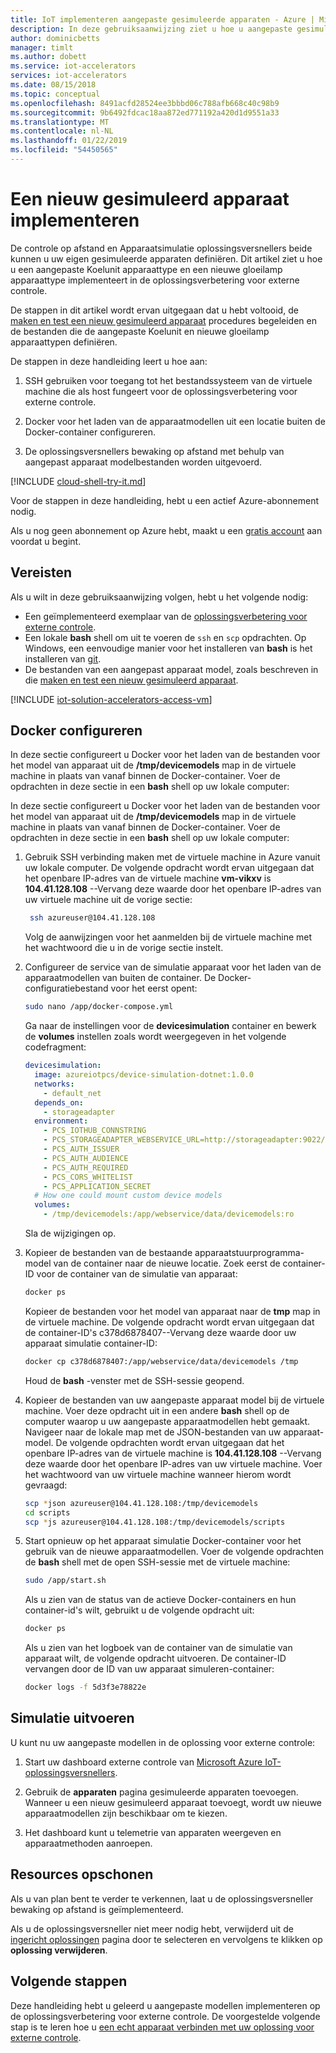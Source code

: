 ```yaml
---
title: IoT implementeren aangepaste gesimuleerde apparaten - Azure | Microsoft Docs
description: In deze gebruiksaanwijzing ziet u hoe u aangepaste gesimuleerde apparaten in de oplossingsverbetering voor externe bewaking implementeert.
author: dominicbetts
manager: timlt
ms.author: dobett
ms.service: iot-accelerators
services: iot-accelerators
ms.date: 08/15/2018
ms.topic: conceptual
ms.openlocfilehash: 8491acfd28524ee3bbbd06c788afb668c40c98b9
ms.sourcegitcommit: 9b6492fdcac18aa872ed771192a420d1d9551a33
ms.translationtype: MT
ms.contentlocale: nl-NL
ms.lasthandoff: 01/22/2019
ms.locfileid: "54450565"
---
```

# <a name="deploy-a-new-simulated-device"></a>Een nieuw gesimuleerd apparaat implementeren

De controle op afstand en Apparaatsimulatie oplossingsversnellers beide kunnen u uw eigen gesimuleerde apparaten definiëren. Dit artikel ziet u hoe u een aangepaste Koelunit apparaattype en een nieuwe gloeilamp apparaattype implementeert in de oplossingsverbetering voor externe controle.

De stappen in dit artikel wordt ervan uitgegaan dat u hebt voltooid, de [maken en test een nieuw gesimuleerd apparaat](iot-accelerators-remote-monitoring-create-simulated-device.md) procedures begeleiden en de bestanden die de aangepaste Koelunit en nieuwe gloeilamp apparaattypen definiëren.

De stappen in deze handleiding leert u hoe aan:

1. SSH gebruiken voor toegang tot het bestandssysteem van de virtuele machine die als host fungeert voor de oplossingsverbetering voor externe controle.

1. Docker voor het laden van de apparaatmodellen uit een locatie buiten de Docker-container configureren.

1. De oplossingsversnellers bewaking op afstand met behulp van aangepast apparaat modelbestanden worden uitgevoerd.

[!INCLUDE [cloud-shell-try-it.md](../../includes/cloud-shell-try-it.md)]

Voor de stappen in deze handleiding, hebt u een actief Azure-abonnement nodig.

Als u nog geen abonnement op Azure hebt, maakt u een [gratis account](https://azure.microsoft.com/free/?WT.mc_id=A261C142F) aan voordat u begint.

## <a name="prerequisites"></a>Vereisten

Als u wilt in deze gebruiksaanwijzing volgen, hebt u het volgende nodig:

- Een geïmplementeerd exemplaar van de [oplossingsverbetering voor externe controle](https://www.azureiotsolutions.com/Accelerators#solutions/types/RM2).
- Een lokale **bash** shell om uit te voeren de `ssh` en `scp` opdrachten. Op Windows, een eenvoudige manier voor het installeren van **bash** is het installeren van [git](https://git-scm.com/download/win).
- De bestanden van een aangepast apparaat model, zoals beschreven in die [maken en test een nieuw gesimuleerd apparaat](iot-accelerators-remote-monitoring-create-simulated-device.md).

[!INCLUDE [iot-solution-accelerators-access-vm](../../includes/iot-solution-accelerators-access-vm.md)]

## <a name="configure-docker"></a>Docker configureren

In deze sectie configureert u Docker voor het laden van de bestanden voor het model van apparaat uit de **/tmp/devicemodels** map in de virtuele machine in plaats van vanaf binnen de Docker-container. Voer de opdrachten in deze sectie in een **bash** shell op uw lokale computer:

In deze sectie configureert u Docker voor het laden van de bestanden voor het model van apparaat uit de **/tmp/devicemodels** map in de virtuele machine in plaats van vanaf binnen de Docker-container. Voer de opdrachten in deze sectie in een **bash** shell op uw lokale computer:

1. Gebruik SSH verbinding maken met de virtuele machine in Azure vanuit uw lokale computer. De volgende opdracht wordt ervan uitgegaan dat het openbare IP-adres van de virtuele machine **vm-vikxv** is **104.41.128.108** --Vervang deze waarde door het openbare IP-adres van uw virtuele machine uit de vorige sectie:

   ```sh
    ssh azureuser@104.41.128.108
    ```

    Volg de aanwijzingen voor het aanmelden bij de virtuele machine met het wachtwoord die u in de vorige sectie instelt.

1. Configureer de service van de simulatie apparaat voor het laden van de apparaatmodellen van buiten de container. De Docker-configuratiebestand voor het eerst opent:

    ```sh
    sudo nano /app/docker-compose.yml
    ```

    Ga naar de instellingen voor de **devicesimulation** container en bewerk de **volumes** instellen zoals wordt weergegeven in het volgende codefragment:

    ```yml
    devicesimulation:
      image: azureiotpcs/device-simulation-dotnet:1.0.0
      networks:
        - default_net
      depends_on:
        - storageadapter
      environment:
        - PCS_IOTHUB_CONNSTRING
        - PCS_STORAGEADAPTER_WEBSERVICE_URL=http://storageadapter:9022/v1
        - PCS_AUTH_ISSUER
        - PCS_AUTH_AUDIENCE
        - PCS_AUTH_REQUIRED
        - PCS_CORS_WHITELIST
        - PCS_APPLICATION_SECRET
      # How one could mount custom device models
      volumes:
        - /tmp/devicemodels:/app/webservice/data/devicemodels:ro
    ```

    Sla de wijzigingen op.

1. Kopieer de bestanden van de bestaande apparaatstuurprogramma-model van de container naar de nieuwe locatie. Zoek eerst de container-ID voor de container van de simulatie van apparaat:

    ```sh
    docker ps
    ```

    Kopieer de bestanden voor het model van apparaat naar de **tmp** map in de virtuele machine. De volgende opdracht wordt ervan uitgegaan dat de container-ID's c378d6878407--Vervang deze waarde door uw apparaat simulatie container-ID:

    ```sh
    docker cp c378d6878407:/app/webservice/data/devicemodels /tmp
    ```

    Houd de **bash** -venster met de SSH-sessie geopend.

1. Kopieer de bestanden van uw aangepaste apparaat model bij de virtuele machine. Voer deze opdracht uit in een andere **bash** shell op de computer waarop u uw aangepaste apparaatmodellen hebt gemaakt. Navigeer naar de lokale map met de JSON-bestanden van uw apparaat-model. De volgende opdrachten wordt ervan uitgegaan dat het openbare IP-adres van de virtuele machine is **104.41.128.108** --Vervang deze waarde door het openbare IP-adres van uw virtuele machine. Voer het wachtwoord van uw virtuele machine wanneer hierom wordt gevraagd:

    ```sh
    scp *json azureuser@104.41.128.108:/tmp/devicemodels
    cd scripts
    scp *js azureuser@104.41.128.108:/tmp/devicemodels/scripts
    ```

1. Start opnieuw op het apparaat simulatie Docker-container voor het gebruik van de nieuwe apparaatmodellen. Voer de volgende opdrachten de **bash** shell met de open SSH-sessie met de virtuele machine:

    ```sh
    sudo /app/start.sh
    ```

    Als u zien van de status van de actieve Docker-containers en hun container-id's wilt, gebruikt u de volgende opdracht uit:

    ```sh
    docker ps
    ```

    Als u zien van het logboek van de container van de simulatie van apparaat wilt, de volgende opdracht uitvoeren. De container-ID vervangen door de ID van uw apparaat simuleren-container:

    ```sh
    docker logs -f 5d3f3e78822e
    ```

## <a name="run-simulation"></a>Simulatie uitvoeren

U kunt nu uw aangepaste modellen in de oplossing voor externe controle:

1. Start uw dashboard externe controle van [Microsoft Azure IoT-oplossingsversnellers](https://www.azureiotsolutions.com/Accelerators#dashboard).

1. Gebruik de **apparaten** pagina gesimuleerde apparaten toevoegen. Wanneer u een nieuw gesimuleerd apparaat toevoegt, wordt uw nieuwe apparaatmodellen zijn beschikbaar om te kiezen.

1. Het dashboard kunt u telemetrie van apparaten weergeven en apparaatmethoden aanroepen.

## <a name="clean-up-resources"></a>Resources opschonen

Als u van plan bent te verder te verkennen, laat u de oplossingsversneller bewaking op afstand is geïmplementeerd.

Als u de oplossingsversneller niet meer nodig hebt, verwijderd uit de [ingericht oplossingen](https://www.azureiotsolutions.com/Accelerators#dashboard) pagina door te selecteren en vervolgens te klikken op **oplossing verwijderen**.

## <a name="next-steps"></a>Volgende stappen

Deze handleiding hebt u geleerd u aangepaste modellen implementeren op de oplossingsverbetering voor externe controle. De voorgestelde volgende stap is te leren hoe u [een echt apparaat verbinden met uw oplossing voor externe controle](iot-accelerators-connecting-devices-node.md).
